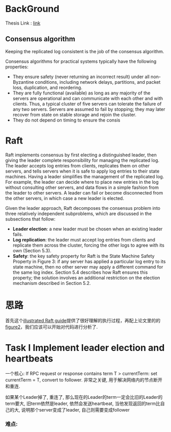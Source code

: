 # BackGround

Thesis Link : [link](http://nil.csail.mit.edu/6.824/2016/papers/raft-extended.pdf)

## Consensus algorithm
Keeping the replicated log consistent is the job of the consensus algorithm.

Consensus algorithms for practical systems typically
have the following properties:
* They ensure safety (never returning an incorrect result) under all non-Byzantine conditions, including
network delays, partitions, and packet loss, duplication, and reordering.
* They are fully functional (available) as long as any
majority of the servers are operational and can communicate with each other and with clients. Thus, a
typical cluster of five servers can tolerate the failure
of any two servers. Servers are assumed to fail by
stopping; they may later recover from state on stable
storage and rejoin the cluster.
* They do not depend on timing to ensure the consis

# Raft 
Raft implements consensus by first electing a distinguished leader, then giving the leader complete responsibility for managing the replicated log. The leader accepts
log entries from clients, replicates them on other servers,
and tells servers when it is safe to apply log entries to
their state machines. Having a leader simplifies the management of the replicated log. For example, the leader can
decide where to place new entries in the log without consulting other servers, and data flows in a simple fashion
from the leader to other servers. A leader can fail or become disconnected from the other servers, in which case
a new leader is elected.

Given the leader approach, Raft decomposes the consensus problem into three relatively independent subproblems, which are discussed in the subsections that follow:
* **Leader election**: a new leader must be chosen when
an existing leader fails.
* **Log replication**: the leader must accept log entries
from clients and replicate them across the cluster,
forcing the other logs to agree with its own (Section 5.3).
* **Safety**: the key safety property for Raft is the State
Machine Safety Property in Figure 3: if any server
has applied a particular log entry to its state machine,
then no other server may apply a different command
for the same log index. Section 5.4 describes how
Raft ensures this property; the solution involves an
additional restriction on the election mechanism described in Section 5.2.

# 思路

首先这个[illustrated Raft guide](http://thesecretlivesofdata.com/raft/)提供了很好理解的执行过程，再配上论文里的的[figure2](https://github.com/zzzyyyxxxmmm/MIT6824_Distribute_System/tree/master/img/raft01.png)，我们应该可以开始对代码进行分析了.

# Task I Implement leader election and heartbeats

一个核心: If RPC request or response contains term T > currentTerm: set currentTerm = T, convert to follower. 非常之关键, 用于解决网络内的节点断开和重连.

如果某个Leader掉了, 重连了, 那么现在的Leader的term一定会比旧的Leader的term要大, 旧term依然是leader, 依然会发送heartbeat, 当他发现返回的term比自己的大,
说明那个server变成了leader, 自己则需要变成follower

### 难点:




